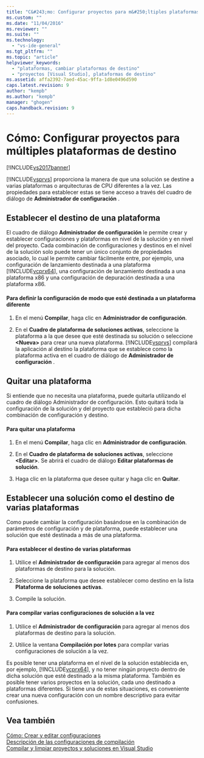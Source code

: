 ```yaml
---
title: "C&#243;mo: Configurar proyectos para m&#250;ltiples plataformas de destino | Microsoft Docs"
ms.custom: ""
ms.date: "11/04/2016"
ms.reviewer: ""
ms.suite: ""
ms.technology: 
  - "vs-ide-general"
ms.tgt_pltfrm: ""
ms.topic: "article"
helpviewer_keywords: 
  - "plataformas, cambiar plataformas de destino"
  - "proyectos [Visual Studio], plataformas de destino"
ms.assetid: affa2392-7aed-45ac-9ffa-1d8e0496d590
caps.latest.revision: 9
author: "kempb"
ms.author: "kempb"
manager: "ghogen"
caps.handback.revision: 9
---
```

# C&#243;mo: Configurar proyectos para m&#250;ltiples plataformas de destino
[!INCLUDE[vs2017banner](../code-quality/includes/vs2017banner.md)]

[!INCLUDE[vsprvs](../code-quality/includes/vsprvs_md.md)] proporciona la manera de que una solución se destine a varias plataformas o arquitecturas de CPU diferentes a la vez.  Las propiedades para establecer estas se tiene acceso a través del cuadro de diálogo de **Administrador de configuración** .  
  
## Establecer el destino de una plataforma  
 El cuadro de diálogo **Administrador de configuración** le permite crear y establecer configuraciones y plataformas en nivel de la solución y en nivel del proyecto.  Cada combinación de configuraciones y destinos en el nivel de la solución solo puede tener un único conjunto de propiedades asociado, lo cual le permite cambiar fácilmente entre, por ejemplo, una configuración de lanzamiento destinada a una plataforma [!INCLUDE[vcprx64](../extensibility/internals/includes/vcprx64_md.md)], una configuración de lanzamiento destinada a una plataforma x86 y una configuración de depuración destinada a una plataforma x86.  
  
#### Para definir la configuración de modo que esté destinada a un plataforma diferente  
  
1.  En el menú **Compilar**, haga clic en **Administrador de configuración**.  
  
2.  En el **Cuadro de plataforma de soluciones activas**, seleccione la plataforma a la que desee que esté destinada su solución o seleccione **\<Nueva\>** para crear una nueva plataforma.  [!INCLUDE[vsprvs](../code-quality/includes/vsprvs_md.md)] compilará la aplicación al destino la plataforma que se establece como la plataforma activa en el cuadro de diálogo de **Administrador de configuración** .  
  
## Quitar una plataforma  
 Si entiende que no necesita una plataforma, puede quitarla utilizando el cuadro de diálogo Administrador de configuración.  Esto quitará toda la configuración de la solución y del proyecto que estableció para dicha combinación de configuración y destino.  
  
#### Para quitar una plataforma  
  
1.  En el menú **Compilar**, haga clic en **Administrador de configuración**.  
  
2.  En el **Cuadro de plataforma de soluciones activas**, seleccione **\<Editar\>**.  Se abrirá el cuadro de diálogo **Editar plataformas de solución**.  
  
3.  Haga clic en la plataforma que desee quitar y haga clic en **Quitar**.  
  
## Establecer una solución como el destino de varias plataformas  
 Como puede cambiar la configuración basándose en la combinación de parámetros de configuración y de plataforma, puede establecer una solución que esté destinada a más de una plataforma.  
  
#### Para establecer el destino de varias plataformas  
  
1.  Utilice el **Administrador de configuración** para agregar al menos dos plataformas de destino para la solución.  
  
2.  Seleccione la plataforma que desee establecer como destino en la lista **Plataforma de soluciones activas**.  
  
3.  Compile la solución.  
  
#### Para compilar varias configuraciones de solución a la vez  
  
1.  Utilice el **Administrador de configuración** para agregar al menos dos plataformas de destino para la solución.  
  
2.  Utilice la ventana **Compilación por lotes** para compilar varias configuraciones de solución a la vez.  
  
 Es posible tener una plataforma en el nivel de la solución establecida en, por ejemplo, [!INCLUDE[vcprx64](../extensibility/internals/includes/vcprx64_md.md)], y no tener ningún proyecto dentro de dicha solución que esté destinado a la misma plataforma.  También es posible tener varios proyectos en la solución, cada uno destinado a plataformas diferentes.  Si tiene una de estas situaciones, es conveniente crear una nueva configuración con un nombre descriptivo para evitar confusiones.  
  
## Vea también  
 [Cómo: Crear y editar configuraciones](../ide/how-to-create-and-edit-configurations.md)   
 [Descripción de las configuraciones de compilación](../ide/understanding-build-configurations.md)   
 [Compilar y limpiar proyectos y soluciones en Visual Studio](../ide/building-and-cleaning-projects-and-solutions-in-visual-studio.md)